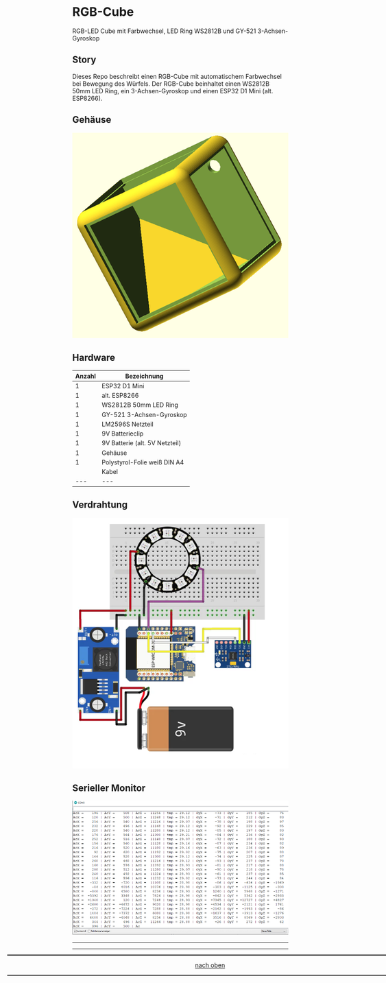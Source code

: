 <a name="oben"></a>

# RGB-Cube
RGB-LED Cube mit Farbwechsel, LED Ring WS2812B und GY-521 3-Achsen-Gyroskop

## Story
Dieses Repo beschreibt einen RGB-Cube mit automatischem Farbwechsel bei Bewegung des Würfels. Der RGB-Cube beinhaltet einen WS2812B 50mm LED Ring, ein  3-Achsen-Gyroskop und einen ESP32 D1 Mini (alt. ESP8266).



## Gehäuse
![Bild](pic/RGB-Cube.png)


## Hardware

| Anzahl | Bezeichnung | 
| -------- | -------- | 
|  1 |  ESP32 D1 Mini  |
|  1 |  alt. ESP8266 |
| 1  | WS2812B 50mm LED Ring   |
|  1 |  GY-521 3-Achsen-Gyroskop  |
|  1 | LM2596S Netzteil   |
|  1 | 9V Batterieclip   |
|  1 | 9V Batterie (alt. 5V Netzteil) |
|  1 |   Gehäuse |
|  1 |   Polystyrol-Folie weiß DIN A4 |
|   |   Kabel |
| ---  | ---   |


## Verdrahtung

![Bild](Verdrahtung/RGB-Cube.png)

## Serieller Monitor

![Bild](pic/sm_gyrtest.png)


---

<div style="position:absolute; left:2cm; ">   
<ol class="breadcrumb" style="border-top: 2px solid black;border-bottom:2px solid black; height: 45px; width: 900px;"> <p align="center"><a href="#oben">nach oben</a></p></ol>
</div>  

---

